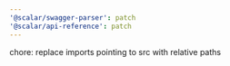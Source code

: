 ```yaml
---
'@scalar/swagger-parser': patch
'@scalar/api-reference': patch
---
```


chore: replace imports pointing to src with relative paths
